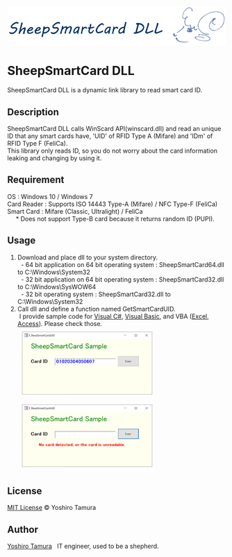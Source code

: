![SheepSmartCard](./images/sheepsmartcard-s.png)
# SheepSmartCard DLL
SheepSmartCard DLL is a dynamic link library to read smart card ID.

## Description
SheepSmartCard DLL calls WinScard API(winscard.dll) and read an unique ID that any smart cards have, 'UID' of RFID Type A (Mifare) and 'IDm' of RFID Type F (FeliCa).  
This library only reads ID, so you do not worry about the card information leaking and changing by using it.

## Requirement
OS : Windows 10 / Windows 7  
Card Reader : Supports ISO 14443 Type-A (Mifare) / NFC Type-F (FeliCa)  
Smart Card : Mifare (Classic, Ultralight) / FeliCa  
&nbsp;&nbsp;&nbsp;&nbsp;&nbsp;* Does not support Type-B card because it returns random ID (PUPI).  

## Usage
1. Download and place dll to your system directory.  
&nbsp;&nbsp;- 64 bit application on 64 bit operating system : SheepSmartCard64.dll to C:\Windows\System32   
&nbsp;&nbsp;- 32 bit application on 64 bit operating system : SheepSmartCard32.dll to C:\Windows\SysWOW64  
&nbsp;&nbsp;- 32 bit operating system : SheepSmartCard32.dll to C:\Windows\System32  
2. Call dll and define a function named GetSmartCardUID.  
&nbsp;I provide sample code for [Visual C#](https://github.com/YoshiroTamura/SheepSmartCard/tree/master/SheepSmartCardSampleCs), [Visual Basic](https://github.com/YoshiroTamura/SheepSmartCard/tree/master/SheepSmartCardSampleVb), and VBA ([Excel](https://github.com/YoshiroTamura/SheepSmartCard/tree/master/SheepSmartCardSampleExcel), [Access](https://github.com/YoshiroTamura/SheepSmartCard/tree/master/SheepSmartCardSampleAccess)). Please check those.
<kbd><img src="./images/sample_snapshot1.png" width="300px" style="margin:10px;" alt="Sample Snapshot 1"></kbd>
<kbd><img src="./images/sample_snapshot2.png" width="300px" style="margin:10px;" alt="Sample Snapshot 2"></kbd>

## License
[MIT License](https://github.com/YoshiroTamura/SheepSmartCard/blob/master/LICENSE) © Yoshiro Tamura  

## Author
[Yoshiro Tamura](https://www.eclip.jp)
&nbsp;&nbsp;IT engineer, used to be a shepherd.

